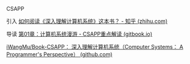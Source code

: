 

CSAPP

引入
[如何阅读《深入理解计算机系统》这本书？ - 知乎 (zhihu.com)](https://zhuanlan.zhihu.com/p/426411468)

导读
[第01章：计算机系统漫游 - CSAPP重点解读 (gitbook.io)](https://fengmuzi2003.gitbook.io/csapp3e/)

[iWangMu/Book-CSAPP： 深入理解计算机系统（Computer Systems： A Programmer's Perspective） (github.com)](https://github.com/iWangMu/Book-CSAPP)

